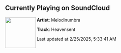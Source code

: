 ## Currently Playing on SoundCloud

[<img align="left" width="100" src="https://i1.sndcdn.com/artworks-c588G1xlJQtsiRL4-FIl2uQ-t500x500.png">](https://soundcloud.com/melodinumbra/heavensent)

**Artist**: Melodinumbra 

**Track**: Heavensent

Last updated at 2/25/2025, 5:33:41 AM
